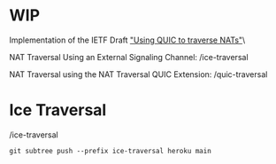 # WIP
Implementation of the IETF Draft ["Using QUIC to traverse NATs"](https://www.ietf.org/archive/id/draft-seemann-quic-nat-traversal-01.html)\

NAT Traversal Using an External Signaling Channel: /ice-traversal

NAT Traversal using the NAT Traversal QUIC Extension: /quic-traversal

# Ice Traversal
/ice-traversal

```
git subtree push --prefix ice-traversal heroku main
```

